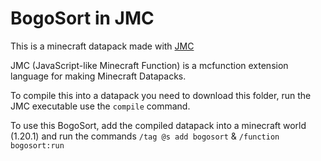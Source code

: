 # BogoSort in JMC

This is a minecraft datapack made with [JMC](https://github.com/WingedSeal/jmc)

JMC (JavaScript-like Minecraft Function) is a mcfunction
extension language for making Minecraft Datapacks.

To compile this into a datapack you need to download this folder, run the JMC executable use the `compile` command.

To use this BogoSort, add the compiled datapack into a minecraft world (1.20.1) and run the commands `/tag @s add bogosort` & `/function bogosort:run`